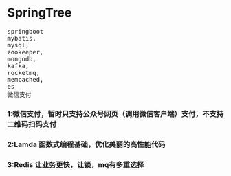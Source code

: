 # SpringTree

<pre>
springboot
mybatis,
mysql,
zookeeper,
mongodb,
kafka,
rocketmq,
memcached,
es
微信支付
</pre>

### 1:微信支付，暂时只支持公众号网页（调用微信客户端）支付，不支持二维码扫码支付 
### 2:Lamda 函数式编程基础，优化美丽的高性能代码
### 3:Redis 让业务更快，让锁，mq有多重选择
